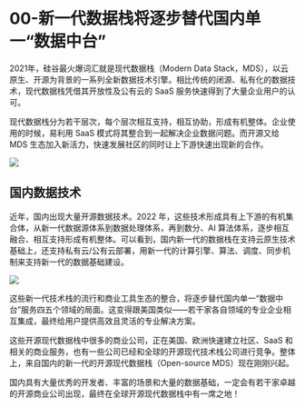 # 00-新一代数据栈将逐步替代国内单一“数据中台”

2021年，硅谷最火爆词汇就是现代数据栈（Modern Data Stack，MDS），以云原生、开源为背景的一系列全新数据技术引擎。相比传统的闭源、私有化的数据技术，现代数据栈凭借其开放性及公有云的 SaaS 服务快速得到了大量企业用户的认可。

现代数据栈分为若干层次，每个层次相互支持，相互协助，形成有机整体。企业使用的时候，易利用 SaaS 模式将其整合到一起解决企业数据问题。而开源又给 MDS 生态加入新活力，快速发展社区的同时让上下游快速出现新的合作。

![](https://talk.gitee.com/report/china-open-source-2022-annual-report/_next/static/media/article1.0b8f1aac.png)

## 国内数据技术

近年，国内出现大量开源数据技术。2022 年，这些技术形成具有上下游的有机集合体，从新一代数据源体系到数据处理体系，再到数分、AI 算法体系，逐步相互融合、相互支持形成有机整体。可以看到，国内新一代的数据栈在支持云原生技术基础上，还支持私有云/公有云部署，用新一代的计算引擎、算法、调度、同步机制来支持新一代的数据基础建设。

![](https://talk.gitee.com/report/china-open-source-2022-annual-report/_next/static/media/article2.9eb9e181.png)

这些新一代技术栈的流行和商业工具生态的整合，将逐步替代国内单一“数据中台”服务四五个领域的局面。这变得跟美国类似——若干家各自领域的专业企业相互集成，最终给用户提供高效且灵活的专业解决方案。

这些开源现代数据栈中很多的商业公司，正在美国、欧洲快速建立社区、SaaS 和相关的商业服务，也有一些公司已经和全球的开源现代技术栈公司进行竞争。整体上，来自国内的新一代的开源现代数据栈（Open-source MDS）现在刚刚兴起。

国内具有大量优秀的开发者、丰富的场景和大量的数据基础，一定会有若干家卓越的开源商业公司出现，最终在全球开源现代数据栈中有一席之地！
